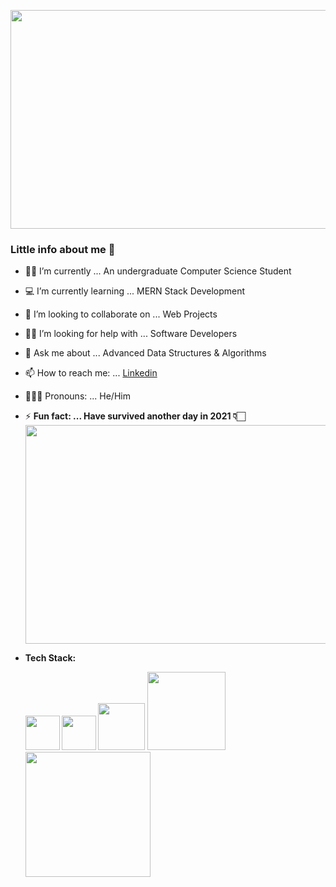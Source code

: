 <img src="https://i2.wp.com/allhtaccess.info/wp-content/uploads/2018/03/programming.gif?fit=1281%2C716&ssl=1" width="1024" height="350"></img>

### Little info about me 👋


- 💁🏻 I’m currently ... An undergraduate Computer Science Student 
- 💻 I’m currently learning ... MERN Stack Development 
- 👀 I’m looking to collaborate on ... Web Projects
- ✌🏻 I’m looking for help with ... Software Developers
- 💬 Ask me about ... Advanced Data Structures & Algorithms
- 📫 How to reach me: ... [Linkedin](https://www.linkedin.com/in/madhur-sde/)
- 👨🏻‍💻 Pronouns: ... He/Him
- ⚡ <B>Fun fact: ... Have survived another day in 2021 👇🏻
 <img src="https://i.pinimg.com/originals/1f/cb/2a/1fcb2af4376fe78b6d82197bd1fdbff6.gif" width="1024" height="350"></img>

- Tech Stack:
  <p float="left">
    <img src="https://i.pinimg.com/736x/a2/dc/32/a2dc3249364449a49f01a6275d277b8c.jpg" width="55"/>
    <img src="https://miro.medium.com/max/720/1*LjR0UrFB2a__5h1DWqzstA.png" width="55"/>
    <img src="https://upload.wikimedia.org/wikipedia/commons/thumb/d/d9/Node.js_logo.svg/1200px-Node.js_logo.svg.png" width="75"/>
    <img src="https://i1.wp.com/www.emrekacan.net/wp-content/uploads/2017/11/Expressjs.jpg?fit=465%2C201&ssl=1" width="125"/>
    <img src="https://webassets.mongodb.com/_com_assets/cms/MongoDB_Logo_FullColorBlack_RGB-4td3yuxzjs.png" width="200"/>
  </p>
